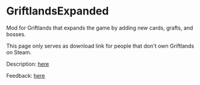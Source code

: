 # GriftlandsExpanded

Mod for Griftlands that expands the game by adding new cards, grafts, and bosses.

This page only serves as download link for people that don't own Griftlands on Steam.

Description: [here](https://steamcommunity.com/sharedfiles/filedetails/?id=2230568353)

Feedback: [here](https://forums.kleientertainment.com/forums/topic/116914-early-mod-support/)